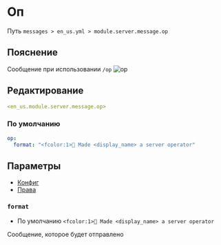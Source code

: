 # Оп
Путь `messages > en_us.yml > module.server.message.op`

## Пояснение
Сообщение при использовании `/op`
![op](/op.png)

## Редактирование
```yaml
<en_us.module.server.message.op>
```

### По умолчанию
```yaml
op:
  format: "<fcolor:1>🤖 Made <display_name> a server operator"
```

## Параметры

- [Конфиг](/en/config/module/server/message/op/)
- [Права](/en/permissions/module/server/message/op/)

### `format`
- По умолчанию `<fcolor:1>🤖 Made <display_name> a server operator`

Сообщение, которое будет отправлено
